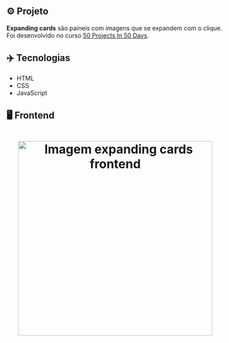 ## ⚙️ Projeto
**Expanding cards** são paíneis com imagens que se expandem com o clique. Foi desenvolvido no curso <a href="https://www.udemy.com/share/103Pv2AEcYdFxQQXUH">50 Projects In 50 Days</a>.

## ✈️ Tecnologias
- HTML
- CSS
- JavaScript

## 🖥️ Frontend
<h1 align="center">
  <img alt="Imagem expanding cards frontend" src="https://i.imgur.com/S43XoGQ.png" width="450px"> 
</h1>